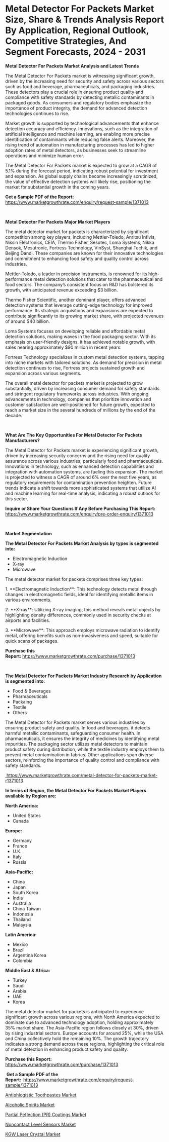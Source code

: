 <p><h1>Metal Detector For Packets Market Size, Share & Trends Analysis Report By Application, Regional Outlook, Competitive Strategies, And Segment Forecasts, 2024 - 2031</h1></p><p><strong>Metal Detector For Packets Market Analysis and Latest Trends</strong></p>
<p><p>The Metal Detector For Packets market is witnessing significant growth, driven by the increasing need for security and safety across various sectors such as food and beverage, pharmaceuticals, and packaging industries. These detectors play a crucial role in ensuring product quality and compliance with safety standards by detecting metallic contaminants in packaged goods. As consumers and regulatory bodies emphasize the importance of product integrity, the demand for advanced detection technologies continues to rise.</p><p>Market growth is supported by technological advancements that enhance detection accuracy and efficiency. Innovations, such as the integration of artificial intelligence and machine learning, are enabling more precise identification of contaminants while reducing false alerts. Moreover, the rising trend of automation in manufacturing processes has led to higher adoption rates of metal detectors, as businesses seek to streamline operations and minimize human error.</p><p>The Metal Detector For Packets market is expected to grow at a CAGR of 5.1% during the forecast period, indicating robust potential for investment and expansion. As global supply chains become increasingly scrutinized, the value of effective detection systems will likely rise, positioning the market for substantial growth in the coming years.</p></p>
<p><strong>Get a Sample PDF of the Report:&nbsp;</strong> <a href="https://www.marketgrowthrate.com/enquiry/request-sample/1371013">https://www.marketgrowthrate.com/enquiry/request-sample/1371013</a></p>
<p>&nbsp;</p>
<p><strong>Metal Detector For Packets Major Market Players</strong></p>
<p><p>The metal detector market for packets is characterized by significant competition among key players, including Mettler-Toledo, Anritsu Infivis, Nissin Electronics, CEIA, Thermo Fisher, Sesotec, Loma Systems, Nikka Densok, Mesutronic, Fortress Technology, VinSyst, Shanghai Techik, and Beijing Dandi. These companies are known for their innovative technologies and commitment to enhancing food safety and quality control across industries.</p><p>Mettler-Toledo, a leader in precision instruments, is renowned for its high-performance metal detection solutions that cater to the pharmaceutical and food sectors. The company’s consistent focus on R&D has bolstered its growth, with anticipated revenue exceeding $3 billion.</p><p>Thermo Fisher Scientific, another dominant player, offers advanced detection systems that leverage cutting-edge technology for improved performance. Its strategic acquisitions and expansions are expected to contribute significantly to its growing market share, with projected revenues of around $40 billion.</p><p>Loma Systems focuses on developing reliable and affordable metal detection solutions, making waves in the food packaging sector. With its emphasis on user-friendly designs, it has achieved notable growth, with sales nearing approximately $90 million in recent years.</p><p>Fortress Technology specializes in custom metal detection systems, tapping into niche markets with tailored solutions. As demand for precision in metal detection continues to rise, Fortress projects sustained growth and expansion across various segments.</p><p>The overall metal detector for packets market is projected to grow substantially, driven by increasing consumer demand for safety standards and stringent regulatory frameworks across industries. With ongoing advancements in technology, companies that prioritize innovation and customer satisfaction are well-positioned for future growth, expected to reach a market size in the several hundreds of millions by the end of the decade.</p></p>
<p>&nbsp;</p>
<p><strong>What Are The Key Opportunities For Metal Detector For Packets Manufacturers?</strong></p>
<p><p>The Metal Detector for Packets market is experiencing significant growth, driven by increasing security concerns and the rising need for quality assurance across various industries, particularly food and pharmaceuticals. Innovations in technology, such as enhanced detection capabilities and integration with automation systems, are fueling this expansion. The market is projected to witness a CAGR of around 6% over the next five years, as regulatory requirements for contamination prevention heighten. Future trends indicate a shift towards more sophisticated systems that utilize AI and machine learning for real-time analysis, indicating a robust outlook for this sector.</p></p>
<p><strong>Inquire or Share Your Questions If Any Before Purchasing This Report:</strong> <a href="https://www.marketgrowthrate.com/enquiry/pre-order-enquiry/1371013">https://www.marketgrowthrate.com/enquiry/pre-order-enquiry/1371013</a></p>
<p>&nbsp;</p>
<p><strong>Market Segmentation</strong></p>
<p><strong>The Metal Detector For Packets Market Analysis by types is segmented into:</strong></p>
<p><ul><li>Electromagnetic Induction</li><li>X-ray</li><li>Microwave</li></ul></p>
<p><p>The metal detector market for packets comprises three key types: </p><p>1. **Electromagnetic Induction**: This technology detects metal through changes in electromagnetic fields, ideal for identifying metallic items in various environments.</p><p>2. **X-ray**: Utilizing X-ray imaging, this method reveals metal objects by highlighting density differences, commonly used in security checks at airports and facilities.</p><p>3. **Microwave**: This approach employs microwave radiation to identify metal, offering benefits such as non-invasiveness and speed, suitable for quick scans of packages.</p></p>
<p><strong>Purchase this Report:&nbsp;</strong><a href="https://www.marketgrowthrate.com/purchase/1371013">https://www.marketgrowthrate.com/purchase/1371013</a></p>
<p>&nbsp;</p>
<p><strong>The Metal Detector For Packets Market Industry Research by Application is segmented into:</strong></p>
<p><ul><li>Food & Beverages</li><li>Pharmaceuticals</li><li>Packaing</li><li>Textile</li><li>Others</li></ul></p>
<p><p>The Metal Detector for Packets market serves various industries by ensuring product safety and quality. In food and beverages, it detects harmful metallic contaminants, safeguarding consumer health. In pharmaceuticals, it ensures the integrity of medicines by identifying metal impurities. The packaging sector utilizes metal detectors to maintain product safety during distribution, while the textile industry employs them to prevent metal contamination in fabrics. Other applications span diverse sectors, reinforcing the importance of quality control and compliance with safety standards.</p></p>
<p><a href="https://www.marketgrowthrate.com/metal-detector-for-packets-market-r1371013">&nbsp;https://www.marketgrowthrate.com/metal-detector-for-packets-market-r1371013</a></p>
<p><strong>In terms of Region, the Metal Detector For Packets Market Players available by Region are:</strong></p>
<p>
    <p> <strong> North America: </strong>
        <ul>
            <li>United States</li>
            <li>Canada</li>
        </ul>
        </p> 
    <p> <strong> Europe: </strong>
        <ul>
            <li>Germany</li>
            <li>France</li>
            <li>U.K.</li>
            <li>Italy</li>
            <li>Russia</li>
        </ul>
        </p> 
    <p> <strong> Asia-Pacific: </strong>
        <ul>
            <li>China</li>
            <li>Japan</li>
            <li>South Korea</li>
            <li>India</li>
            <li>Australia</li>
            <li>China Taiwan</li>
            <li>Indonesia</li>
            <li>Thailand</li>
            <li>Malaysia</li>
        </ul>
        </p> 
    <p> <strong> Latin America: </strong>
        <ul>
            <li>Mexico</li>
            <li>Brazil</li>
            <li>Argentina Korea</li>
            <li>Colombia</li>
        </ul>
        </p> 
    <p> <strong> Middle East & Africa: </strong>
        <ul>
            <li>Turkey</li>
            <li>Saudi</li>
            <li>Arabia</li>
            <li>UAE</li>
            <li>Korea</li>
        </ul>
    </p>
    </p>
<p><p>The metal detector market for packets is anticipated to experience significant growth across various regions, with North America expected to dominate due to advanced technology adoption, holding approximately 35% market share. The Asia-Pacific region follows closely at 30%, driven by rising industrial sectors. Europe accounts for around 25%, while the USA and China collectively hold the remaining 10%. The growth trajectory indicates a strong demand across these regions, highlighting the critical role of metal detection in enhancing product safety and quality.</p></p>
<p><strong>Purchase this Report: </strong><a href="https://www.marketgrowthrate.com/purchase/1371013">https://www.marketgrowthrate.com/purchase/1371013</a></p>
<p>&nbsp;<strong>Get a Sample PDF of the Report:&nbsp;&nbsp;</strong><a href="https://www.marketgrowthrate.com/enquiry/request-sample/1371013">https://www.marketgrowthrate.com/enquiry/request-sample/1371013</a></p>
<p><strong></strong></p>
<p><p><a href="https://medium.com/@romechristian78/an-in-depth-analysis-of-the-global-antiphlogistic-toothpastes-market-scope-and-its-rapid-growing-13-82aa3f2f7c80">Antiphlogistic Toothpastes Market</a></p><p><a href="https://www.linkedin.com/pulse/future-trends-global-alcoholic-spirits-market-insights-vfsle">Alcoholic Spirits Market</a></p><p><a href="https://issuu.com/reportprime-2/docs/partial-peflection-pr-coatings-mark_74c3fb0250e24b">Partial Peflection (PR) Coatings Market</a></p><p><a href="https://medium.com/@romechristian78/noncontact-level-sensors-market-a-global-and-regional-analysis-focus-on-region-country-level-583892228583">Noncontact Level Sensors Market</a></p><p><a href="https://issuu.com/reportprime-2/docs/kgw-laser-crystal-market-size-2030._dd2f1d4230c72a">KGW Laser Crystal Market</a></p></p>